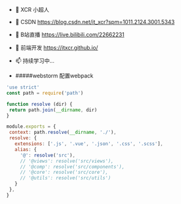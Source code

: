 - 👋 XCR 小超人 
- 👀 CSDN https://blog.csdn.net/it_xcr?spm=1011.2124.3001.5343
- 🌱 B站直播 https://live.bilibili.com/22662231
- 💞️ 前端开发 https://itxcr.github.io/
- 📫 持续学习中...

- #####webstorm 配置webpack

 ```js
'use strict'
const path = require('path')

function resolve (dir) {
  return path.join(__dirname, dir)
}

module.exports = {
  context: path.resolve(__dirname, './'),
  resolve: {
    extensions: ['.js', '.vue', '.json', '.css', '.scss'],
    alias: {
      '@': resolve('src'),
      // '@views': resolve('src/views'),
      // '@comp': resolve('src/components'),
      // '@core': resolve('src/core'),
      // '@utils': resolve('src/utils')
    }
  },
}
```
